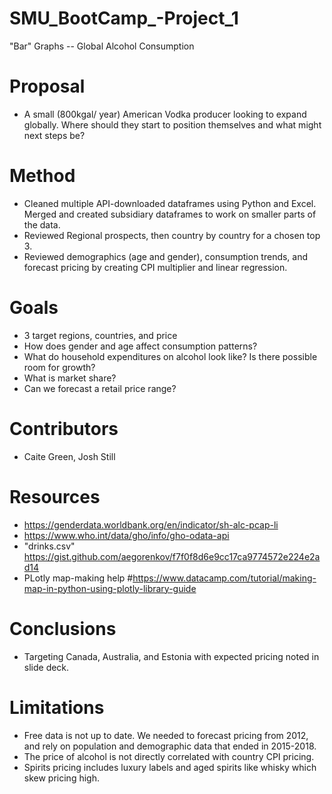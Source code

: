 # SMU_BootCamp_-Project_1

"Bar" Graphs -- Global Alcohol Consumption 

# Proposal
- A small (800kgal/ year) American Vodka producer looking to expand globally.  Where should they start to position themselves and what might next steps be?

# Method
- Cleaned multiple API-downloaded dataframes using Python and Excel. Merged and created subsidiary dataframes to work on smaller parts of the data.
- Reviewed Regional prospects, then country by country for a chosen top 3.
- Reviewed demographics (age and gender), consumption trends, and forecast pricing by creating CPI multiplier and linear regression.

# Goals
- 3 target regions, countries, and price 
- How does gender and age affect consumption patterns?
- What do household expenditures on alcohol look like? Is there possible room for growth?
- What is market share?
- Can we forecast a retail price range?
  
# Contributors
- Caite Green, Josh Still

# Resources
- https://genderdata.worldbank.org/en/indicator/sh-alc-pcap-li
- https://www.who.int/data/gho/info/gho-odata-api
- "drinks.csv" https://gist.github.com/aegorenkov/f7f0f8d6e9cc17ca9774572e224e2ad14
- PLotly map-making help #https://www.datacamp.com/tutorial/making-map-in-python-using-plotly-library-guide

# Conclusions
- Targeting Canada, Australia, and Estonia with expected pricing noted in slide deck. 

# Limitations
- Free data is not up to date. We needed to forecast pricing from 2012, and rely on population and demographic data that ended in 2015-2018.
- The price of alcohol is not directly correlated with country CPI pricing.
- Spirits pricing includes luxury labels and aged spirits like whisky which skew pricing high. 
